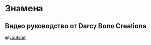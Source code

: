 # Знамена

## Видео руководство от Darcy Bono Creations

@[youtube](https://youtu.be/jeZV3fNEo-M?si=5Idy-WoIttbh9Oya)
